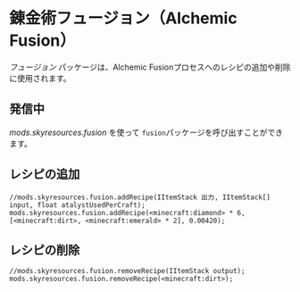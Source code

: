 # 錬金術フュージョン（Alchemic Fusion）

*フュージョン* パッケージは、Alchemic Fusionプロセスへのレシピの追加や削除に使用されます。

## 発信中

*mods.skyresources.fusion* を使って `fusion`パッケージを呼び出すことができます。

## レシピの追加

```zenscript
//mods.skyresources.fusion.addRecipe(IItemStack 出力, IItemStack[] input, float atalystUsedPerCraft);
mods.skyresources.fusion.addRecipe(<minecraft:diamond> * 6, [<minecraft:dirt>, <minecraft:emerald> * 2], 0.00420);
```

## レシピの削除

```zenscript
//mods.skyresources.fusion.removeRecipe(IItemStack output);
mods.skyresources.fusion.removeRecipe(<minecraft:dirt>);
```